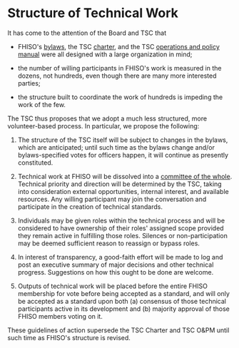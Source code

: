 Structure of Technical Work 
===========================

It has come to the attention of the Board and TSC that

* FHISO's [bylaws](/bylaws), the TSC [charter](/governance/charter), and the TSC [operations and policy manual](/governance/opm) were all designed with a large organization in mind;

* the number of willing participants in FHISO's work is measured in the dozens, not hundreds, even though there are many more interested parties;

* the structure built to coordinate the work of hundreds is impeding the work of the few.

The TSC thus proposes that we adopt a much less structured, more volunteer-based process.  In particular, we propose the following:

1. The structure of the TSC itself will be subject to changes in the bylaws, which are anticipated; until such time as the bylaws change and/or bylaws-specified votes for officers happen, it will continue as presently constituted.

2. Technical work at FHISO will be dissolved into a [committee of the whole](/governance/tech-pt).  Technical priority and direction will be determined by the TSC, taking into consideration external opportunities, internal interest, and available resources.  Any willing participant may join the conversation and participate in the creation of technical standards.

3. Individuals may be given roles within the technical process and will be considered to have ownership of their roles' assigned scope provided they remain active in fulfilling those roles.  Silences or non-participation may be deemed sufficient reason to reassign or bypass roles.

4. In interest of transparency, a good-faith effort will be made to log and post an executive summary of major decisions and other technical progress.  Suggestions on how this ought to be done are welcome.

5. Outputs of technical work will be placed before the entire FHISO membership for vote before being accepted as a standard, and will only be accepted as a standard upon both (a) consensus of those technical participants active in its development and (b) majority approval of those FHISO members voting on it.

These guidelines of action supersede the TSC Charter and TSC O&PM until such time as FHISO's structure is revised.

